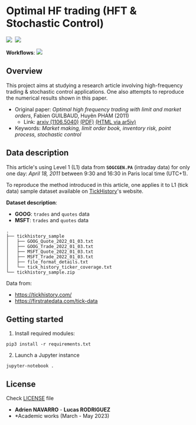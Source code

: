 # Optimal HF trading (HFT & Stochastic Control)

<img src="https://img.shields.io/static/v1?label=Range&message=Academic project&color=007bff"/>&nbsp;&nbsp;<img src="https://img.shields.io/static/v1?label=Languages&message=Python&color=ff0000"/> 


**Workflows**: ![](https://img.shields.io/badge/Dependabot-enabled-blue)


## Overview

This project aims at studying a research article involving high-frequency trading & stochastic control applications. One also attempts to reproduce the numerical results shown in this paper.


- Original paper: *Optimal high frequency trading with limit and market orders*, Fabien GUILBAUD, Huyên PHAM (2011)
    - Link: [arxiv (1106.5040)](https://arxiv.org/abs/1106.5040) [(PDF)](https://arxiv.org/pdf/1106.5040.pdf) [(HTML via ar5iv)](https://ar5iv.labs.arxiv.org/html/1106.5040)
- Keywords: *Market making, limit order book, inventory risk, point process, stochastic control*

## Data description

This article's using Level 1 (L1) data from **`SOGCGEN.PA`** (intraday data) for only one day: *April 18, 2011* between 9:30 and 16:30 in Paris local time (UTC+1).

To reproduce the method introduced in this article, one applies it to L1 (tick data) sample dataset available on [TickHistory](https://tickhistory.com/)'s website.

**Dataset description**:
- **GOOG**: `trades` and `quotes` data
- **MSFT**: `trades` and `quotes` data

```
.
├── tickhistory_sample
│   ├── GOOG_Quote_2022_01_03.txt
│   ├── GOOG_Trade_2022_01_03.txt
│   ├── MSFT_Quote_2022_01_03.txt
│   ├── MSFT_Trade_2022_01_03.txt
│   ├── file_format_details.txt
│   └── tick_history_ticker_coverage.txt
└── tickhistory_sample.zip
```

Data from:
- https://tickhistory.com/
- https://firstratedata.com/tick-data

## Getting started

1. Install required modules:
```
pip3 install -r requirements.txt
```

2. Launch a Jupyter instance
```
jupyter-notebook .
```

## License

Check [LICENSE](LICENSE) file

- **Adrien NAVARRO** - **Lucas RODRIGUEZ**
- *Academic works (March - May 2023)